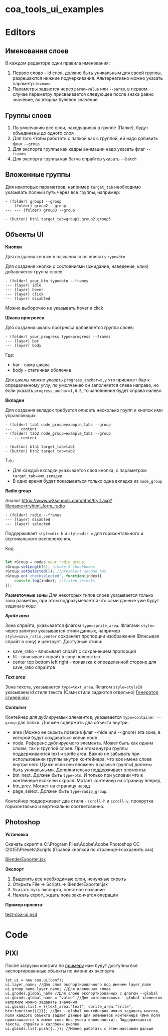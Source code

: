 # coa_tools_ui_examples

# Editors

## Именования слоев

В каждом редакторе одни правила именования:

1. Первое слово - id слоя, должно быть уникальным для своей группы, разрешаются нижние подчеркивания. Альтернативно можно указать параметр `id=name`
2. Параметры задаются через `param=value` или `--param`, в первом случае параметру присваивается следующее после знака равно значение, во втором булевое значение

## Группы слоев

1. По умолчанию все слои, находящиеся в группе (Папке), будут объединены до одного слоя
2. Для того чтобы работать с папкой как с группой, ей надо добавить флаг `--group`
3. Для экспорта группы как кадры анимации надо указать флаг `--frames`
4. Для экспорта группы как батча спрайтов указать `--batch`

## Вложенные группы

Для некоторых параметров, например `target_tab` необходимо указывать полный путь через все группы, например:

    - (folder) group1 --group
    --- (folder) group2 --group
    --- --- (folder) group3 --group

    - (button) btn1 target_tab=group1.group2.group3

## Объекты UI

**Кнопки**

Для создания кнопки в названия слоя вписать `type=btn`

Для создания кнопки с состояниями (ожидание, наведение, клик) добавляется группа слоев:

    - (folder) your_btn type=btn --frames
    --- (layer) idle
    --- (layer) hover
    --- (layer) click
    --- (layer) disabled

Можно выборочно не указывать hover и click

**Шкала прогресса**

Для создания шкалы прогресса добавляется группа слоев:

    - (folder) your_progress type=progress --frames
    --- (layer) bar
    --- (layer) body

Где:

- bar - сама шкала
- body - статичная оболочка

Для шкалы можно указать `progress_anchor=x,y` что привяжет бар к определенному углу,
по умолчанию он заполняется слева направо, но если указать `progress_anchor=1,0.5`, то заполнение будет справа налево

**Вкладки**

Для создания вкладок требуется описать несколько групп и кнопок ими управляющих:

    - (folder) tab1 node_group=example_tabs --group
    --- ...content
    - (folder) tab2 node_group=example_tabs --group
    --- ...content

    - (button) btn1 target_tab=tab1
    - (button) btn2 target_tab=tab2

Т.е.:

- Для каждой вкладки указывается своя кнопка, с параметром `target_tab=имя_вкладки`
- В одно время будет показываться только одна вкладка из `node_group`

**Radio group**

Аналог https://www.w3schools.com/html/tryit.asp?filename=tryhtml_form_radio

```
- (folder) radio --frames
--- (layer) disabled
--- (layer) selected
```

Поддерживает `style=dir-h` и `style=dir-v` для горизонтального и вертикального расположения.

Код:

```javascript

let rGroup = nodes.your_radio_group;
rGroup.setLength(5); //make 5 checkboxes
rGroup.setSelected(1); //preselect second box
rGroup.on('checkselected', function(index){
    console.log(index); //listen selects
});

```


**Разметочные зоны**
Для некоторых типов слоев указывается только зона разметки, при этом подразумевается что сами данные уже будут заданы в коде

***Sprite area***

Зона спрайта, указывается флагом `type=sprite_area`. Флагами `style=` через запятую указывается стили данных, например `style=save_ratio,center` сохраняет пропорции изображения (Вписывая спрайт в зону) и центрует.
Доступные стили:
 - save_ratio - вписывает спрайт с сохранением пропорций
 - fit - вписывает спрайт в зону полностью
 - center top bottom left right - привязка к определенной стороне для save_ratio спрайтов

 ***Text area***

 Зона текста, указывается `type=text_area`. Флагом `style=styleId` указываем id стиля текста (Сами стили задаются отдельно)
 [Генератор стилей pixi](https://pixijs.io/pixi-text-style/#)

 ***Сontainer***

 Контейнер для дублируемых элементов, указывается `type=container --group` для папки. Должен содержать два объекта внутри:
 - area (Можно ее скрыть повесив флаг --hide или --ignore) эта зона, в которой будут создаваться копии node
 - node. Референс дублируемого элемента. Может быть как одним слоем, так и группой слоев. При этом внутри группы поддерживаются text и sprite area. Важно не забывать при использовании группы внутри контейнера, что все имена слоев внутри него (Даже если они вложены в разные группы) должны быть уникальными.
 Дополнительно поддерживает элементы:
  - btn_next. Должен быть `type=btn`. И только при условии что в контейнере включен скролл. Мотает контейнер на страницу вперед
  - btn_prev. Мотает на страницу назад
  - page_select. Должен быть `type=radio_group`.
 
 
 Контейнер поддерживает два стиля - `scroll-h` и `scroll-v`, прокрутка горизонтально и вертикально соответсвенно.



## Photoshop

**Установка**

Скачать скрипт в C:\Program Files\Adobe\Adobe Photoshop CC (2015)\Presets\Scripts (Правой кнопкой по странице→сохранить как)

[BlenderExporter.jsx](https://raw.githubusercontent.com/Tymonrare/coa_tools/master/tools/Photoshop/BlenderExporter.jsx)

**Экспорт**

1. Выделить все необходимые слои, ненужные скрыть
2. Открыть File → Scripts → BlenderExporter.jsx
3. Указать путь экспорта, понятное название
4. Нажать export, ждать пока закончатся операции

**Пример проекта**:

[test-coa-ui.psd](../test/sample/test-ui.psd)

# Code

## PIXI

После загрузки конфига по [примеру](https://github.com/Tymonrare/coa_tools/blob/master/engines/PIXI/coa_importer/README.md#usage) нам будут доступны все экспортированные объекты по имени их экспорта

    let ui = new coa.ui(conf);
    ui.layer_name; //Для слоя экспортированного под именем layer_name
    ui.group_name.layer_name; //Для вложенных слоев
    ui.gnodes.global_name //Для слоев экспортированных с флагом --global
    ui.gbinds.global_name = "value" //Для интерактивных --global элементов напрямую можно задавать значения
    ui.gbinds.list = [{text_area:"text", sprite_area:"srite", btn:function(){}}]; //Для --global контейнеров можно задавать массив, поля каждого объекта задают данные для элементов контейнера (Имя поля привязывается к имени слоя без учета вложенности). Поддерживаются тексты, спрайты и каллбеки кнопок
    ui.gbinds.list.push({..}); //Можно работать с этим массивом дальше
